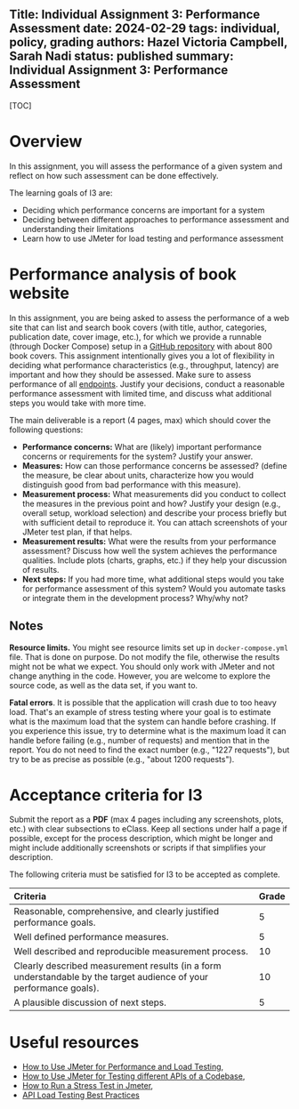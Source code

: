 Title: Individual Assignment 3: Performance Assessment
date: 2024-02-29
tags: individual, policy, grading
authors: Hazel Victoria Campbell, Sarah Nadi
status: published
summary: Individual Assignment 3: Performance Assessment
----

[TOC]


# Overview

In this assignment, you will assess the performance of a given system and
reflect on how such assessment can be done effectively.

The learning goals of I3 are:

- Deciding which performance concerns are important for a system    
- Deciding between different approaches to performance assessment and understanding their limitations
- Learn how to use JMeter for load testing and performance assessment

# Performance analysis of book website

In this assignment, you are being asked to assess the performance of a web site
that can list and search book covers (with title, author, categories,
publication date, cover image, etc.), for which we provide a runnable (through
Docker Compose) setup in a [GitHub repository](https://github.com/cmput402-w23/bookstore)
with about 800 book covers. This assignment intentionally gives you a lot of
flexibility in deciding what performance characteristics (e.g., throughput,
latency) are important and how they should be assessed. Make sure to assess
performance of all [endpoints](https://github.com/cmput402-w23/bookstore#endpoints).
Justify your decisions, conduct a reasonable performance assessment with
limited time, and discuss what additional steps you would take with more time.

The main deliverable is a report (4 pages, max) which should cover the
following questions:

- **Performance concerns:** What are (likely) important performance concerns or
  requirements for the system? Justify your answer.
- **Measures:** How can those performance concerns be assessed? (define the
  measure, be clear about units, characterize how you would distinguish good
  from bad performance with this measure).
- **Measurement process:** What measurements did you conduct to collect the
  measures in the previous point and how? Justify your design (e.g., overall
  setup, workload selection) and describe your process briefly but with
  sufficient detail to reproduce it. You can attach screenshots of your JMeter
  test plan, if that helps.
- **Measurement results:** What were the results from your performance
  assessment? Discuss how well the system achieves the performance qualities.
  Include plots (charts, graphs, etc.) if they help your discussion of results.
- **Next steps:** If you had more time, what additional steps would you take
  for performance assessment of this system? Would you automate tasks or
  integrate them in the development process? Why/why not?

## Notes

**Resource limits.** You might see resource limits set up in
`docker-compose.yml` file. That is done on purpose. Do not modify the file,
otherwise the results might not be what we expect. You should only work with
JMeter and not change anything in the code. However, you are welcome to explore
the source code, as well as the data set, if you want to.

**Fatal errors**. It is possible that the application will crash due to too
heavy load.  That's an example of stress testing where your goal is to estimate
what is the maximum load that the system can handle before crashing. If you
experience this issue, try to determine what is the maximum load it can handle
before failing (e.g., number of requests) and mention that in the report. You
do not need to find the exact number (e.g., "1227 requests"), but try to be as
precise as possible (e.g., "about 1200 requests").

# Acceptance criteria for I3

Submit the report as a **PDF** (max 4 pages including any screenshots, plots,
etc.) with clear subsections to eClass. Keep all sections under half a page if
possible, except for the process description, which might be longer and might
include additionally screenshots or scripts if that simplifies your
description.

The following criteria must be satisfied for I3 to be accepted as complete.

| Criteria                                                                    | Grade |
|:--------------------------------------------------------------------------- | :--- |
| Reasonable, comprehensive, and clearly justified performance goals. | 5 |
| Well defined performance measures. | 5 |
| Well described and reproducible measurement process. | 10 |
| Clearly described measurement results (in a form understandable by the target audience of your performance goals). | 10 |
| A plausible discussion of next steps. | 5 |


# Useful resources

- [How to Use JMeter for Performance and Load Testing](https://www.guru99.com/jmeter-performance-testing.html),
- [How to Use JMeter for Testing different APIs of a Codebase](https://www.simplilearn.com/tutorials/jmeter-tutorial/jmeter-api-testing),
- [How to Run a Stress Test in Jmeter](https://www.blazemeter.com/blog/how-perform-stress-test-jmeter),
- [API Load Testing Best Practices](https://www.soapui.org/learn/load-testing/)

